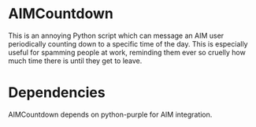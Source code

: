 AIMCountdown
============

This is an annoying Python script which can message an AIM user periodically counting down to a specific time of the day. This is especially useful for spamming people at work, reminding them ever so cruelly how much time there is until they get to leave.

Dependencies
============

AIMCountdown depends on python-purple for AIM integration.
